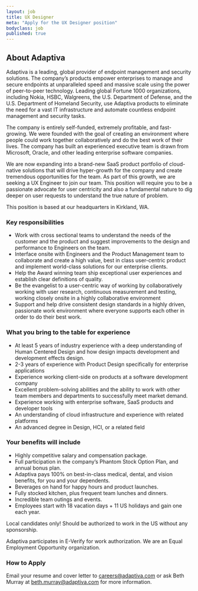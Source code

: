 ```yaml
---
layout: job
title: UX Designer
meta: "Apply for the UX Designer position"
bodyclass: job
published: true
---
```


## About Adaptiva
Adaptiva is a leading, global provider of endpoint management and security solutions. The company’s products empower enterprises to manage and secure endpoints at unparalleled speed and massive scale using the power of peer-to-peer technology. Leading global Fortune 1000 organizations, including Nokia, HSBC, Walgreens, the U.S. Department of Defense, and the U.S. Department of Homeland Security, use Adaptiva products to eliminate the need for a vast IT infrastructure and automate countless endpoint management and security tasks.

The company is entirely self-funded, extremely profitable, and fast-growing. We were founded with the goal of creating an environment where people could work together collaboratively and do the best work of their lives. The company has built an experienced executive team is drawn from Microsoft, Oracle, and other leading enterprise software companies. 

We are now expanding into a brand-new SaaS product portfolio of cloud-native solutions that will drive hyper-growth for the company and create tremendous opportunities for the team. As part of this growth, we are seeking a UX Engineer to join our team. This position will require you to be a passionate advocate for user centricity and also a fundamental nature to dig deeper on user requests to understand the true nature of problem.

This position is based at our headquarters in Kirkland, WA.

### Key responsibilities
* Work with cross sectional teams to understand the needs of the customer and the product and suggest improvements to the design and performance to Engineers on the team. 
* Interface onsite with Engineers and the Product Management team to collaborate and create a high value, best in class user-centric product and implement world-class solutions for our enterprise clients. 
* Help the Award winning team ship exceptional user experiences and establish clear definitions of quality.
* Be the evangelist to a user-centric way of working by collaboratively working with  user research, continuous measurement and testing, working closely onsite in a highly collaborative environment
* Support and help drive consistent design standards in a highly driven, passionate work environment where everyone supports each other in order to do their best work. 


### What you bring to the table for experience
* At least 5 years of industry experience with a deep understanding of Human Centered Design and how design impacts development and development effects design. 
* 2-3 years of experience with Product Design specifically for enterprise applications
* Experience working client-side on products at a software development company  
* Excellent problem-solving abilities and the ability to work with other team members and departments to successfully meet market demand. 
* Experience working with enterprise software, SaaS products and developer tools
* An understanding of cloud infrastructure and experience with related platforms 
* An advanced degree in Design, HCI, or a related field

### Your benefits will include
* Highly competitive salary and compensation package.
* Full participation in the company’s Phantom Stock Option Plan, and annual bonus plan.
* Adaptiva pays 100% on best-in-class medical, dental, and vision benefits, for you and your dependents.
* Beverages on hand for happy hours and product launches.
* Fully stocked kitchen, plus frequent team lunches and dinners.
* Incredible team outings and events.
* Employees start with 18 vacation days + 11 US holidays and gain one each year.

Local candidates only! Should be authorized to work in the US without any sponsorship.

Adaptiva participates in E-Verify for work authorization. We are an Equal Employment Opportunity organization.

### How to Apply
Email your resume and cover letter to <a href="mailto:careers@adaptiva.com">careers@adaptiva.com</a> or ask Beth Murray at <a href="mailto:beth.murray@adaptiva.com">beth.murray@adaptiva.com</a> for more information.